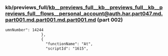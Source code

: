 ### kb/previews_full/kb__previews_full__kb__previews_full__kb__previews_full__flows__personal_account@auth.har.part047.md.part001.md.part001.md.part001.md (part 002)

```md
umnNumber": 14244
                },
                {
                  "functionName": "At",
                  "scriptId": "1615",
          
```

```
